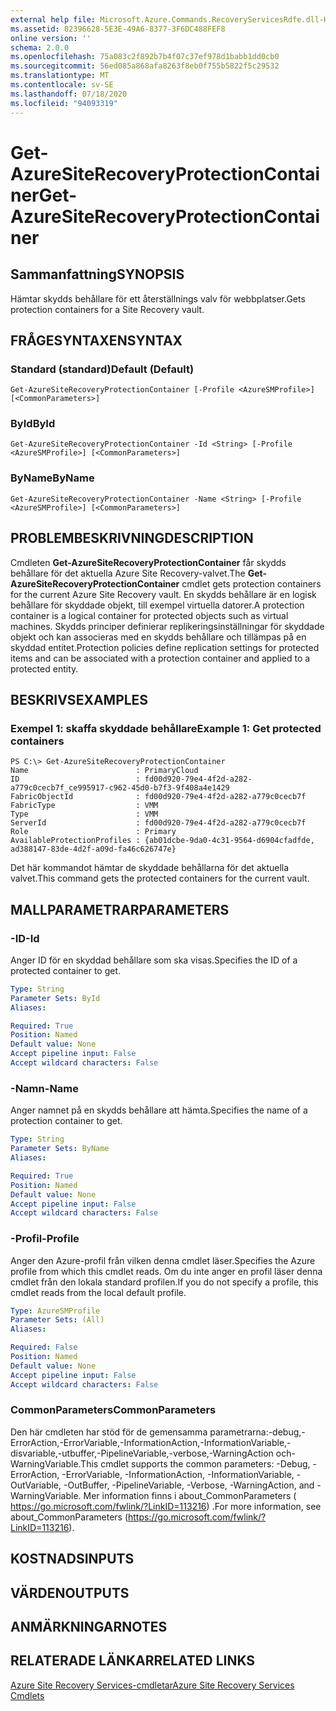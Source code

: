 ```yaml
---
external help file: Microsoft.Azure.Commands.RecoveryServicesRdfe.dll-Help.xml
ms.assetid: 02396628-5E3E-49A6-8377-3F6DC488FEF8
online version: ''
schema: 2.0.0
ms.openlocfilehash: 75a083c2f892b7b4f07c37ef978d1babb1dd0cb0
ms.sourcegitcommit: 56ed085a868afa8263f8eb0f755b5822f5c29532
ms.translationtype: MT
ms.contentlocale: sv-SE
ms.lasthandoff: 07/18/2020
ms.locfileid: "94093319"
---
```

# <span data-ttu-id="d9480-101">Get-AzureSiteRecoveryProtectionContainer</span><span class="sxs-lookup"><span data-stu-id="d9480-101">Get-AzureSiteRecoveryProtectionContainer</span></span>

## <span data-ttu-id="d9480-102">Sammanfattning</span><span class="sxs-lookup"><span data-stu-id="d9480-102">SYNOPSIS</span></span>
<span data-ttu-id="d9480-103">Hämtar skydds behållare för ett återställnings valv för webbplatser.</span><span class="sxs-lookup"><span data-stu-id="d9480-103">Gets protection containers for a Site Recovery vault.</span></span>

## <span data-ttu-id="d9480-104">FRÅGESYNTAXEN</span><span class="sxs-lookup"><span data-stu-id="d9480-104">SYNTAX</span></span>

### <span data-ttu-id="d9480-105">Standard (standard)</span><span class="sxs-lookup"><span data-stu-id="d9480-105">Default (Default)</span></span>
```
Get-AzureSiteRecoveryProtectionContainer [-Profile <AzureSMProfile>] [<CommonParameters>]
```

### <span data-ttu-id="d9480-106">ById</span><span class="sxs-lookup"><span data-stu-id="d9480-106">ById</span></span>
```
Get-AzureSiteRecoveryProtectionContainer -Id <String> [-Profile <AzureSMProfile>] [<CommonParameters>]
```

### <span data-ttu-id="d9480-107">ByName</span><span class="sxs-lookup"><span data-stu-id="d9480-107">ByName</span></span>
```
Get-AzureSiteRecoveryProtectionContainer -Name <String> [-Profile <AzureSMProfile>] [<CommonParameters>]
```

## <span data-ttu-id="d9480-108">PROBLEMBESKRIVNING</span><span class="sxs-lookup"><span data-stu-id="d9480-108">DESCRIPTION</span></span>
<span data-ttu-id="d9480-109">Cmdleten **Get-AzureSiteRecoveryProtectionContainer** får skydds behållare för det aktuella Azure Site Recovery-valvet.</span><span class="sxs-lookup"><span data-stu-id="d9480-109">The **Get-AzureSiteRecoveryProtectionContainer** cmdlet gets protection containers for the current Azure Site Recovery vault.</span></span>
<span data-ttu-id="d9480-110">En skydds behållare är en logisk behållare för skyddade objekt, till exempel virtuella datorer.</span><span class="sxs-lookup"><span data-stu-id="d9480-110">A protection container is a logical container for protected objects such as virtual machines.</span></span>
<span data-ttu-id="d9480-111">Skydds principer definierar replikeringsinställningar för skyddade objekt och kan associeras med en skydds behållare och tillämpas på en skyddad entitet.</span><span class="sxs-lookup"><span data-stu-id="d9480-111">Protection policies define replication settings for protected items and can be associated with a protection container and applied to a protected entity.</span></span>

## <span data-ttu-id="d9480-112">BESKRIVS</span><span class="sxs-lookup"><span data-stu-id="d9480-112">EXAMPLES</span></span>

### <span data-ttu-id="d9480-113">Exempel 1: skaffa skyddade behållare</span><span class="sxs-lookup"><span data-stu-id="d9480-113">Example 1: Get protected containers</span></span>
```
PS C:\> Get-AzureSiteRecoveryProtectionContainer
Name                        : PrimaryCloud
ID                          : fd00d920-79e4-4f2d-a282-a779c0cecb7f_ce995917-c962-45d0-b7f3-9f408a4e1429
FabricObjectId              : fd00d920-79e4-4f2d-a282-a779c0cecb7f
FabricType                  : VMM
Type                        : VMM
ServerId                    : fd00d920-79e4-4f2d-a282-a779c0cecb7f
Role                        : Primary
AvailableProtectionProfiles : {ab01dcbe-9da0-4c31-9564-d6904cfadfde, ad388147-83de-4d2f-a09d-fa46c626747e}
```

<span data-ttu-id="d9480-114">Det här kommandot hämtar de skyddade behållarna för det aktuella valvet.</span><span class="sxs-lookup"><span data-stu-id="d9480-114">This command gets the protected containers for the current vault.</span></span>

## <span data-ttu-id="d9480-115">MALLPARAMETRAR</span><span class="sxs-lookup"><span data-stu-id="d9480-115">PARAMETERS</span></span>

### <span data-ttu-id="d9480-116">-ID</span><span class="sxs-lookup"><span data-stu-id="d9480-116">-Id</span></span>
<span data-ttu-id="d9480-117">Anger ID för en skyddad behållare som ska visas.</span><span class="sxs-lookup"><span data-stu-id="d9480-117">Specifies the ID of a protected container to get.</span></span>

```yaml
Type: String
Parameter Sets: ById
Aliases: 

Required: True
Position: Named
Default value: None
Accept pipeline input: False
Accept wildcard characters: False
```

### <span data-ttu-id="d9480-118">-Namn</span><span class="sxs-lookup"><span data-stu-id="d9480-118">-Name</span></span>
<span data-ttu-id="d9480-119">Anger namnet på en skydds behållare att hämta.</span><span class="sxs-lookup"><span data-stu-id="d9480-119">Specifies the name of a protection container to get.</span></span>

```yaml
Type: String
Parameter Sets: ByName
Aliases: 

Required: True
Position: Named
Default value: None
Accept pipeline input: False
Accept wildcard characters: False
```

### <span data-ttu-id="d9480-120">-Profil</span><span class="sxs-lookup"><span data-stu-id="d9480-120">-Profile</span></span>
<span data-ttu-id="d9480-121">Anger den Azure-profil från vilken denna cmdlet läser.</span><span class="sxs-lookup"><span data-stu-id="d9480-121">Specifies the Azure profile from which this cmdlet reads.</span></span>
<span data-ttu-id="d9480-122">Om du inte anger en profil läser denna cmdlet från den lokala standard profilen.</span><span class="sxs-lookup"><span data-stu-id="d9480-122">If you do not specify a profile, this cmdlet reads from the local default profile.</span></span>

```yaml
Type: AzureSMProfile
Parameter Sets: (All)
Aliases: 

Required: False
Position: Named
Default value: None
Accept pipeline input: False
Accept wildcard characters: False
```

### <span data-ttu-id="d9480-123">CommonParameters</span><span class="sxs-lookup"><span data-stu-id="d9480-123">CommonParameters</span></span>
<span data-ttu-id="d9480-124">Den här cmdleten har stöd för de gemensamma parametrarna:-debug,-ErrorAction,-ErrorVariable,-InformationAction,-InformationVariable,-disvariable,-utbuffer,-PipelineVariable,-verbose,-WarningAction och-WarningVariable.</span><span class="sxs-lookup"><span data-stu-id="d9480-124">This cmdlet supports the common parameters: -Debug, -ErrorAction, -ErrorVariable, -InformationAction, -InformationVariable, -OutVariable, -OutBuffer, -PipelineVariable, -Verbose, -WarningAction, and -WarningVariable.</span></span> <span data-ttu-id="d9480-125">Mer information finns i about_CommonParameters ( https://go.microsoft.com/fwlink/?LinkID=113216) .</span><span class="sxs-lookup"><span data-stu-id="d9480-125">For more information, see about_CommonParameters (https://go.microsoft.com/fwlink/?LinkID=113216).</span></span>

## <span data-ttu-id="d9480-126">KOSTNADS</span><span class="sxs-lookup"><span data-stu-id="d9480-126">INPUTS</span></span>

## <span data-ttu-id="d9480-127">VÄRDEN</span><span class="sxs-lookup"><span data-stu-id="d9480-127">OUTPUTS</span></span>

## <span data-ttu-id="d9480-128">ANMÄRKNINGAR</span><span class="sxs-lookup"><span data-stu-id="d9480-128">NOTES</span></span>

## <span data-ttu-id="d9480-129">RELATERADE LÄNKAR</span><span class="sxs-lookup"><span data-stu-id="d9480-129">RELATED LINKS</span></span>

[<span data-ttu-id="d9480-130">Azure Site Recovery Services-cmdletar</span><span class="sxs-lookup"><span data-stu-id="d9480-130">Azure Site Recovery Services Cmdlets</span></span>](./Azure.SiteRecoveryServices.md)



